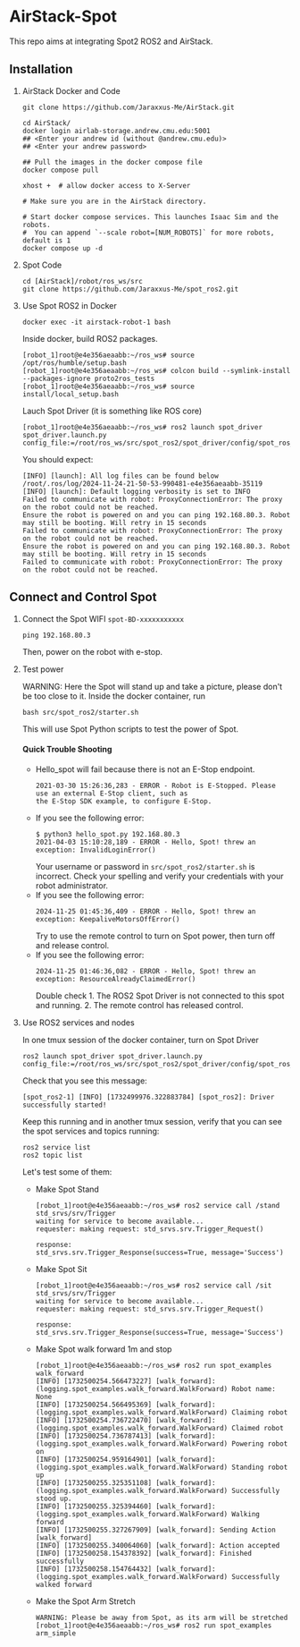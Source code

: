 # AirStack-Spot

This repo aims at integrating Spot2 ROS2 and AirStack.

## Installation

1. AirStack Docker and Code
    ```shell
    git clone https://github.com/Jaraxxus-Me/AirStack.git
    ```

    ```shell
    cd AirStack/
    docker login airlab-storage.andrew.cmu.edu:5001
    ## <Enter your andrew id (without @andrew.cmu.edu)>
    ## <Enter your andrew password>

    ## Pull the images in the docker compose file
    docker compose pull
    ```

    ```shell
    xhost +  # allow docker access to X-Server

    # Make sure you are in the AirStack directory.

    # Start docker compose services. This launches Isaac Sim and the robots.
    #  You can append `--scale robot=[NUM_ROBOTS]` for more robots, default is 1
    docker compose up -d
    ```

2. Spot Code
    ```shell
    cd [AirStack]/robot/ros_ws/src
    git clone https://github.com/Jaraxxus-Me/spot_ros2.git
    ```

3. Use Spot ROS2 in Docker
    ```shell
    docker exec -it airstack-robot-1 bash
    ```
    Inside docker, build ROS2 packages.
    ```shell
    [robot_1]root@e4e356aeaabb:~/ros_ws# source /opt/ros/humble/setup.bash
    [robot_1]root@e4e356aeaabb:~/ros_ws# colcon build --symlink-install --packages-ignore proto2ros_tests
    [robot_1]root@e4e356aeaabb:~/ros_ws# source install/local_setup.bash
    ```
    Lauch Spot Driver (it is something like ROS core)
    ```shell
    [robot_1]root@e4e356aeaabb:~/ros_ws# ros2 launch spot_driver spot_driver.launch.py config_file:=/root/ros_ws/src/spot_ros2/spot_driver/config/spot_ros_airlab.yaml
    ```
    You should expect:
    ```shell
    [INFO] [launch]: All log files can be found below /root/.ros/log/2024-11-24-21-50-53-990481-e4e356aeaabb-35119
    [INFO] [launch]: Default logging verbosity is set to INFO
    Failed to communicate with robot: ProxyConnectionError: The proxy on the robot could not be reached.
    Ensure the robot is powered on and you can ping 192.168.80.3. Robot may still be booting. Will retry in 15 seconds
    Failed to communicate with robot: ProxyConnectionError: The proxy on the robot could not be reached.
    Ensure the robot is powered on and you can ping 192.168.80.3. Robot may still be booting. Will retry in 15 seconds
    Failed to communicate with robot: ProxyConnectionError: The proxy on the robot could not be reached.
    ```

## Connect and Control Spot
1. Connect the Spot WIFI
    `spot-BD-xxxxxxxxxxx`
    ```shell
    ping 192.168.80.3
    ```
    Then, power on the robot with e-stop.
2. Test power

    WARNING: Here the Spot will stand up and take a picture, please don't be too close to it.
    Inside the docker container, run
    ```shell
    bash src/spot_ros2/starter.sh
    ```
    This will use Spot Python scripts to test the power of Spot.
    #### Quick Trouble Shooting
    - Hello_spot will fail because there is not an E-Stop endpoint.
        ```shell
        2021-03-30 15:26:36,283 - ERROR - Robot is E-Stopped. Please use an external E-Stop client, such as
        the E-Stop SDK example, to configure E-Stop.
        ```
    - If you see the following error:
        ```shell
        $ python3 hello_spot.py 192.168.80.3
        2021-04-03 15:10:28,189 - ERROR - Hello, Spot! threw an exception: InvalidLoginError()
        ```
      Your username or password in `src/spot_ros2/starter.sh` is incorrect. Check your spelling and verify your credentials with your robot administrator.
    - If you see the following error:
        ```shell
        2024-11-25 01:45:36,409 - ERROR - Hello, Spot! threw an exception: KeepaliveMotorsOffError()
        ```
      Try to use the remote control to turn on Spot power, then turn off and release control.
    - If you see the following error:
        ```shell
        2024-11-25 01:46:36,082 - ERROR - Hello, Spot! threw an exception: ResourceAlreadyClaimedError()
        ```
      Double check 1. The ROS2 Spot Driver is not connected to this spot and running. 2. The remote control has released control.
3. Use ROS2 services and nodes

    In one tmux session of the docker container, turn on Spot Driver
    ```shell
    ros2 launch spot_driver spot_driver.launch.py config_file:=/root/ros_ws/src/spot_ros2/spot_driver/config/spot_ros_airlab.yaml
    ```
    Check that you see this message:
    ```shell
    [spot_ros2-1] [INFO] [1732499976.322883784] [spot_ros2]: Driver successfully started!
    ```
    Keep this running and in another tmux session, verify that you can see the spot services and topics running:
    ```shell
    ros2 service list
    ros2 topic list
    ```
    Let's test some of them:
    - Make Spot Stand
        ```shell
        [robot_1]root@e4e356aeaabb:~/ros_ws# ros2 service call /stand std_srvs/srv/Trigger
        waiting for service to become available...
        requester: making request: std_srvs.srv.Trigger_Request()

        response:
        std_srvs.srv.Trigger_Response(success=True, message='Success')
        ```
    - Make Spot Sit
        ```shell
        [robot_1]root@e4e356aeaabb:~/ros_ws# ros2 service call /sit std_srvs/srv/Trigger
        waiting for service to become available...
        requester: making request: std_srvs.srv.Trigger_Request()

        response:
        std_srvs.srv.Trigger_Response(success=True, message='Success')
        ```
    - Make Spot walk forward 1m and stop
        ```shell
        [robot_1]root@e4e356aeaabb:~/ros_ws# ros2 run spot_examples walk_forward
        [INFO] [1732500254.566473227] [walk_forward]: (logging.spot_examples.walk_forward.WalkForward) Robot name: None
        [INFO] [1732500254.566495369] [walk_forward]: (logging.spot_examples.walk_forward.WalkForward) Claiming robot
        [INFO] [1732500254.736722470] [walk_forward]: (logging.spot_examples.walk_forward.WalkForward) Claimed robot
        [INFO] [1732500254.736787413] [walk_forward]: (logging.spot_examples.walk_forward.WalkForward) Powering robot on
        [INFO] [1732500254.959164901] [walk_forward]: (logging.spot_examples.walk_forward.WalkForward) Standing robot up
        [INFO] [1732500255.325351108] [walk_forward]: (logging.spot_examples.walk_forward.WalkForward) Successfully stood up.
        [INFO] [1732500255.325394460] [walk_forward]: (logging.spot_examples.walk_forward.WalkForward) Walking forward
        [INFO] [1732500255.327267909] [walk_forward]: Sending Action [walk_forward]
        [INFO] [1732500255.340064060] [walk_forward]: Action accepted
        [INFO] [1732500258.154378392] [walk_forward]: Finished successfully
        [INFO] [1732500258.154764432] [walk_forward]: (logging.spot_examples.walk_forward.WalkForward) Successfully walked forward
        ```
    - Make the Spot Arm Stretch
        ```
      WARNING: Please be away from Spot, as its arm will be stretched
      [robot_1]root@e4e356aeaabb:~/ros_ws# ros2 run spot_examples arm_simple
        ```
